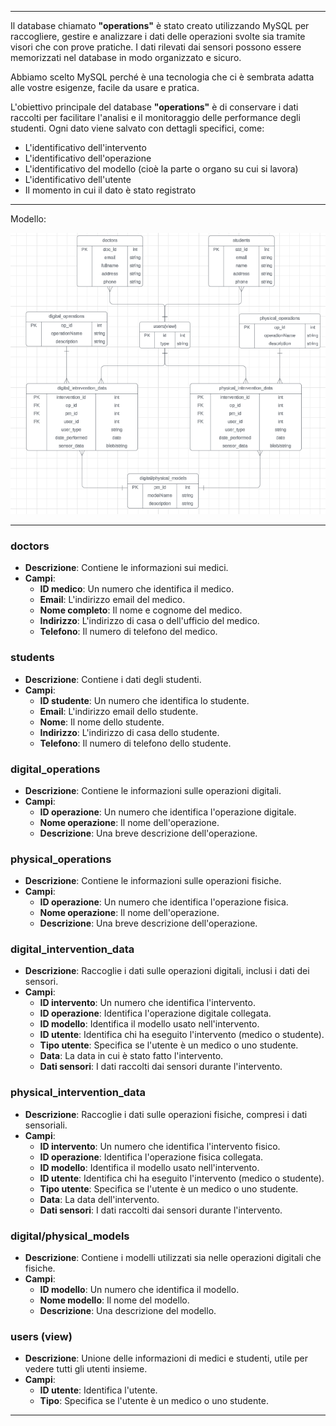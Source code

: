 
---

Il database chiamato **"operations"** è stato creato utilizzando MySQL per raccogliere, gestire e analizzare i dati delle operazioni svolte sia tramite visori che con prove pratiche. I dati rilevati dai sensori possono essere memorizzati nel database in modo organizzato e sicuro.

Abbiamo scelto MySQL perché è una tecnologia che ci è sembrata adatta alle vostre esigenze, facile da usare e pratica.

L'obiettivo principale del database **"operations"** è di conservare i dati raccolti per facilitare l'analisi e il monitoraggio delle performance degli studenti. Ogni dato viene salvato con dettagli specifici, come:

- L'identificativo dell'intervento
- L'identificativo dell'operazione
- L'identificativo del modello (cioè la parte o organo su cui si lavora)
- L'identificativo dell'utente
- Il momento in cui il dato è stato registrato

---
Modello:

![model](img/model.png)


---

### **doctors**
- **Descrizione**: Contiene le informazioni sui medici.
- **Campi**:
  - **ID medico**: Un numero che identifica il medico.
  - **Email**: L'indirizzo email del medico.
  - **Nome completo**: Il nome e cognome del medico.
  - **Indirizzo**: L'indirizzo di casa o dell'ufficio del medico.
  - **Telefono**: Il numero di telefono del medico.

### **students**
- **Descrizione**: Contiene i dati degli studenti.
- **Campi**:
  - **ID studente**: Un numero che identifica lo studente.
  - **Email**: L'indirizzo email dello studente.
  - **Nome**: Il nome dello studente.
  - **Indirizzo**: L'indirizzo di casa dello studente.
  - **Telefono**: Il numero di telefono dello studente.

### **digital_operations**
- **Descrizione**: Contiene le informazioni sulle operazioni digitali.
- **Campi**:
  - **ID operazione**: Un numero che identifica l'operazione digitale.
  - **Nome operazione**: Il nome dell'operazione.
  - **Descrizione**: Una breve descrizione dell'operazione.

### **physical_operations**
- **Descrizione**: Contiene le informazioni sulle operazioni fisiche.
- **Campi**:
  - **ID operazione**: Un numero che identifica l'operazione fisica.
  - **Nome operazione**: Il nome dell'operazione.
  - **Descrizione**: Una breve descrizione dell'operazione.

### **digital_intervention_data**
- **Descrizione**: Raccoglie i dati sulle operazioni digitali, inclusi i dati dei sensori.
- **Campi**:
  - **ID intervento**: Un numero che identifica l'intervento.
  - **ID operazione**: Identifica l'operazione digitale collegata.
  - **ID modello**: Identifica il modello usato nell'intervento.
  - **ID utente**: Identifica chi ha eseguito l'intervento (medico o studente).
  - **Tipo utente**: Specifica se l'utente è un medico o uno studente.
  - **Data**: La data in cui è stato fatto l'intervento.
  - **Dati sensori**: I dati raccolti dai sensori durante l'intervento.

### **physical_intervention_data**
- **Descrizione**: Raccoglie i dati sulle operazioni fisiche, compresi i dati sensoriali.
- **Campi**:
  - **ID intervento**: Un numero che identifica l'intervento fisico.
  - **ID operazione**: Identifica l'operazione fisica collegata.
  - **ID modello**: Identifica il modello usato nell'intervento.
  - **ID utente**: Identifica chi ha eseguito l'intervento (medico o studente).
  - **Tipo utente**: Specifica se l'utente è un medico o uno studente.
  - **Data**: La data dell'intervento.
  - **Dati sensori**: I dati raccolti dai sensori durante l'intervento.

### **digital/physical_models**
- **Descrizione**: Contiene i modelli utilizzati sia nelle operazioni digitali che fisiche.
- **Campi**:
  - **ID modello**: Un numero che identifica il modello.
  - **Nome modello**: Il nome del modello.
  - **Descrizione**: Una descrizione del modello.

### **users (view)**
- **Descrizione**: Unione delle informazioni di medici e studenti, utile per vedere tutti gli utenti insieme.
- **Campi**:
  - **ID utente**: Identifica l'utente.
  - **Tipo**: Specifica se l'utente è un medico o uno studente.

---